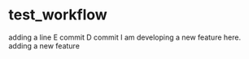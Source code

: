 # test_workflow
adding a line
E commit
D commit
I am developing a new feature here.
adding a new feature
